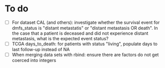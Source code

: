 # To do
- [ ] For dataset CAL (and others): investigate whether the survival event for dmfs_status is "distant metastatis" or "distant metastasis OR death". In the case that a patient is deceased and did not experience distant metastasis, what is the expected event status?
- [ ] TCGA days_to_death: for patients with status "living", populate days to last follow-up instead of NA
- [ ] When merging data sets with rbind: ensure there are factors do not get coerced into integers
